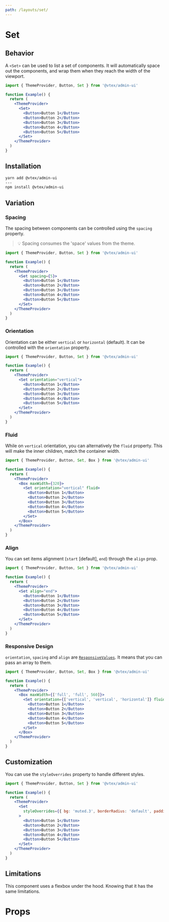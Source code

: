 ```yaml
---
path: /layouts/set/
---
```


# Set

## Behavior

A `<Set>` can be used to list a set of components. It will automatically space out the components, and wrap them when they reach the width of the viewport.

```jsx
import { ThemeProvider, Button, Set } from '@vtex/admin-ui'

function Example() {
  return (
    <ThemeProvider>
      <Set>
        <Button>Button 1</Button>
        <Button>Button 2</Button>
        <Button>Button 3</Button>
        <Button>Button 4</Button>
        <Button>Button 5</Button>
      </Set>
    </ThemeProvider>
  )
}
```

## Installation

```bash
yarn add @vtex/admin-ui
---
npm install @vtex/admin-ui
```

## Variation

### Spacing

The spacing between components can be controlled using the `spacing` property.

> 💡 Spacing consumes the 'space' values from the theme.

```jsx
import { ThemeProvider, Button, Set } from '@vtex/admin-ui'

function Example() {
  return (
    <ThemeProvider>
      <Set spacing={5}>
        <Button>Button 1</Button>
        <Button>Button 2</Button>
        <Button>Button 3</Button>
        <Button>Button 4</Button>
        <Button>Button 5</Button>
      </Set>
    </ThemeProvider>
  )
}
```

### Orientation

Orientation can be either `vertical` or `horizontal` (default). It can be controlled with the `orientation` property.

```jsx
import { ThemeProvider, Button, Set } from '@vtex/admin-ui'

function Example() {
  return (
    <ThemeProvider>
      <Set orientation="vertical">
        <Button>Button 1</Button>
        <Button>Button 2</Button>
        <Button>Button 3</Button>
        <Button>Button 4</Button>
        <Button>Button 5</Button>
      </Set>
    </ThemeProvider>
  )
}
```

### Fluid

While on `vertical` orientation, you can alternatively the `fluid` property. This will make the inner children, match the container width.

```jsx
import { ThemeProvider, Button, Set, Box } from '@vtex/admin-ui'

function Example() {
  return (
    <ThemeProvider>
      <Box maxWidth={320}>
        <Set orientation="vertical" fluid>
          <Button>Button 1</Button>
          <Button>Button 2</Button>
          <Button>Button 3</Button>
          <Button>Button 4</Button>
          <Button>Button 5</Button>
        </Set>
      </Box>
    </ThemeProvider>
  )
}
```

### Align

You can set items alignment (`start` [default], `end`) through the `align` prop.

```jsx
import { ThemeProvider, Button, Set } from '@vtex/admin-ui'

function Example() {
  return (
    <ThemeProvider>
      <Set align="end">
        <Button>Button 1</Button>
        <Button>Button 2</Button>
        <Button>Button 3</Button>
        <Button>Button 4</Button>
        <Button>Button 5</Button>
      </Set>
    </ThemeProvider>
  )
}
```

### Responsive Design

`orientation`, `spacing` and `align` are [`ResponsiveValues`](/docs/guide/responsive-design/#responsive-values). It means that you can pass an array to them.

```jsx
import { ThemeProvider, Button, Set, Box } from '@vtex/admin-ui'

function Example() {
  return (
    <ThemeProvider>
      <Box maxWidth={['full', 'full', 560]}>
        <Set orientation={['vertical', 'vertical', 'horizontal']} fluid>
          <Button>Button 1</Button>
          <Button>Button 2</Button>
          <Button>Button 3</Button>
          <Button>Button 4</Button>
          <Button>Button 5</Button>
        </Set>
      </Box>
    </ThemeProvider>
  )
}
```

## Customization

You can use the `styleOverrides` property to handle different styles.

```jsx
import { ThemeProvider, Button, Set } from '@vtex/admin-ui'

function Example() {
  return (
    <ThemeProvider>
      <Set
        styleOverrides={{ bg: 'muted.3', borderRadius: 'default', padding: 4 }}
      >
        <Button>Button 1</Button>
        <Button>Button 2</Button>
        <Button>Button 3</Button>
        <Button>Button 4</Button>
        <Button>Button 5</Button>
      </Set>
    </ThemeProvider>
  )
}
```

## Limitations

This component uses a flexbox under the hood. Knowing that it has the same limitations.

# Props

<proptypes component="Set" />
